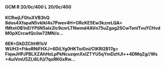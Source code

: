 #### GCM R 20/0c/400 L 20/0c/400
**KCRwjLFGtuXVB3hQ**<br/>**8dos4XfapaN5vklkI4s7Pwev4H+ORcKE5Ew3kzreLQA=**<br/>**fMtxtOB1nEiYPiIN5alx2Ic9cnrLTNwmd4AVn75uZgag2SCwTonITvuYCHvdM0pXCrcwfQcilw72MN/o...**<br/><br/>
**6EK+DkDZCltHR1cV**<br/>**WUH3+FtkoRNiFHXJ+6DiLYg0HKToiGni/CIKRl2B17g=**<br/>**FiqwJHPJPBLXZAhHoLpPkNcuzqmXslZTYU5qYmDzHJl++4DMqZg//Ws+4uiVmU5ZLi6LfU/7qxRKGxRw...**